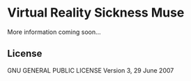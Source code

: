# Virtual Reality Sickness Muse

More information coming soon...

License 
------------

GNU GENERAL PUBLIC LICENSE Version 3, 29 June 2007